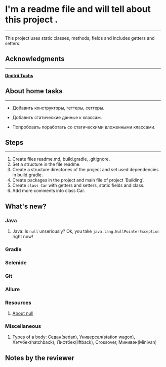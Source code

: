 # I'm a readme file and will tell about this project .
___

This project uses static classes, methods, fields and includes getters and setters.

## Acknowledgments
___
[**Dmitrii Tuchs**](https://github.com/dtuchs)


## About home tasks
___

- Добавить конструкторы, геттеры, сеттеры.

- Добавить статические данные к классам.

- Попробовать поработать со статическими вложенными классами.

## Steps
___
1. Create files readme.md, build.gradle, .gitignore.
2. Set a structure in the file readme.
3. Create a structure directories of the project and set used dependencies in build.gradle.
4. Create packages in the project and main file of project 'Building'.
5. Create `class Car` with getters and setters, static fields and class.
6. Add more comments into class Car.

## What's new?

### Java
1. Java: Is `null` unseriously? 
Ok, you take `java.lang.NullPointerException` right now!

### Gradle
### Selenide
### Git
### Allure
### Resources
1. [About null](https://javarush.ru/groups/posts/1080-9-vejshey-o-null-v-java)  

### Miscellaneous
1. Types of a body: Седан(sedan), Универсал(station wagon), Хэтчбек(hatchback), Лифтбек(liftback), Crossover, Минивэн(Minivan) 


## Notes by the reviewer



